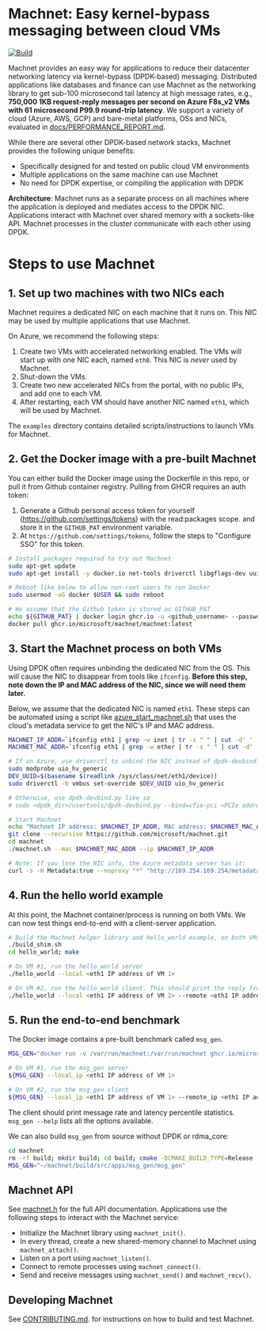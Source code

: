 # Machnet: Easy kernel-bypass messaging between cloud VMs

[![Build](https://github.com/microsoft/machnet/actions/workflows/build.yml/badge.svg?event=push)](https://github.com/microsoft/machnet)

Machnet provides an easy way for applications to reduce their datacenter
networking latency via kernel-bypass (DPDK-based) messaging. Distributed
applications like databases and finance can use Machnet as the networking
library to get sub-100 microsecond tail latency at high message rates, e.g.,
**750,000 1KB request-reply messages per second on Azure F8s_v2 VMs with 61
microsecond P99.9 round-trip latency**. We support a variety of cloud (Azure,
AWS, GCP) and bare-metal platforms, OSs and NICs, evaluated in
[docs/PERFORMANCE_REPORT.md](docs/PERFORMANCE_REPORT.md).

While there are several other DPDK-based network stacks, Machnet provides the
following unique benefits:

- Specifically designed for and tested on public cloud VM environments
- Multiple applications on the same machine can use Machnet
- No need for DPDK expertise, or compiling the application with DPDK

**Architecture**: Machnet runs as a separate process on all machines where the
application is deployed and mediates access to the DPDK NIC. Applications
interact with Machnet over shared memory with a sockets-like API. Machnet
processes in the cluster communicate with each other using DPDK.

# Steps to use Machnet

## 1. Set up two machines with two NICs each

Machnet requires a dedicated NIC on each machine that it runs on. This NIC may be
used by multiple applications that use Machnet.

On Azure, we recommend the following steps:

  1. Create two VMs with accelerated networking enabled. The VMs will start up with one NIC each, named `eth0`. This NIC is *never* used by Machnet.
  2. Shut-down the VMs.
  3. Create two new accelerated NICs from the portal, with no public IPs, and add one to each VM.
  4. After restarting, each VM should have another NIC named `eth1`, which will be used by Machnet.

The `examples` directory contains detailed scripts/instructions to launch VMs for Machnet.

## 2. Get the Docker image with a pre-built Machnet

You can either build the Docker image using the Dockerfile in this repo, or pull
it from Github container registry. Pulling from GHCR requires an auth token:

 1. Generate a Github personal access token for yourself (https://github.com/settings/tokens) with the read:packages scope. and store it in the `GITHUB_PAT` environment variable.
 2. At `https://github.com/settings/tokens`, follow the steps to "Configure SSO" for this token.

```bash
# Install packages required to try out Machnet
sudo apt-get update
sudo apt-get install -y docker.io net-tools driverctl libgflags-dev uuid-dev

# Reboot like below to allow non-root users to run Docker
sudo usermod -aG docker $USER && sudo reboot

# We assume that the Github token is stored as GITHUB_PAT
echo ${GITHUB_PAT} | docker login ghcr.io -u <github_username> --password-stdin
docker pull ghcr.io/microsoft/machnet/machnet:latest
```

## 3. Start the Machnet process on both VMs

Using DPDK often requires unbinding the dedicated NIC from the OS. This will
cause the NIC to disappear from tools like `ifconfig`. **Before this step,
note down the IP and MAC address of the NIC, since we will need them
later.**

Below, we assume that the dedicated NIC is named `eth1`.  These steps can be
automated using a script like
[azure_start_machnet.sh](examples/azure_start_machnet.sh) that uses the
cloud's metadata service to get the NIC's IP and MAC address.

```bash
MACHNET_IP_ADDR=`ifconfig eth1 | grep -w inet | tr -s " " | cut -d' ' -f 3`
MACHNET_MAC_ADDR=`ifconfig eth1 | grep -w ether | tr -s " " | cut -d' ' -f 3`

# If on Azure, use driverctl to unbind the NIC instead of dpdk-devbind.py:
sudo modprobe uio_hv_generic
DEV_UUID=$(basename $(readlink /sys/class/net/eth1/device))
sudo driverctl -b vmbus set-override $DEV_UUID uio_hv_generic

# Otherwise, use dpdk-devbind.py like so
# sudo <dpdk_dir>/usertools/dpdk-devbind.py --bind=vfio-pci <PCIe address of dedicated NIC>

# Start Machnet
echo "Machnet IP address: $MACHNET_IP_ADDR, MAC address: $MACHNET_MAC_ADDR"
git clone --recursive https://github.com/microsoft/machnet.git
cd machnet
./machnet.sh --mac $MACHNET_MAC_ADDR --ip $MACHNET_IP_ADDR

# Note: If you lose the NIC info, the Azure metadata server has it:
curl -s -H Metadata:true --noproxy "*" "http://169.254.169.254/metadata/instance?api-version=2021-02-01" | jq '.network.interface[1]'
```

## 4. Run the hello world example

At this point, the Machnet container/process is running on both VMs. We can now
test things end-to-end with a client-server application.

```bash
# Build the Machnet helper library and hello_world example, on both VMs
./build_shim.sh
cd hello_world; make

# On VM #1, run the hello_world server
./hello_world --local <eth1 IP address of VM 1>

# On VM #2, run the hello_world client. This should print the reply from the server.
./hello_world --local <eth1 IP address of VM 2> --remote <eth1 IP address of VM 1>
```

## 5. Run the end-to-end benchmark

The Docker image contains a pre-built benchmark called `msg_gen`.
```bash
MSG_GEN="docker run -v /var/run/machnet:/var/run/machnet ghcr.io/microsoft/machnet/machnet:latest release_build/src/apps/msg_gen/msg_gen"

# On VM #1, run the msg_gen server
${MSG_GEN} --local_ip <eth1 IP address of VM 1>

# On VM #2, run the msg_gen client
${MSG_GEN} --local_ip <eth1 IP address of VM 1> --remote_ip <eth1 IP address of VM 2>
```

The client should print message rate and latency percentile statistics.
`msg_gen --help` lists all the options available.

We can also build `msg_gen` from source without DPDK or rdma_core:
```bash
cd machnet
rm -rf build; mkdir build; cd build; cmake -DCMAKE_BUILD_TYPE=Release ..; make -j
MSG_GEN="~/machnet/build/src/apps/msg_gen/msg_gen"
```



## Machnet API

See [machnet.h](src/ext/machnet.h) for the full API documentation.  Applications use the following steps to interact with the Machnet service:

- Initialize the Machnet library using `machnet_init()`.
- In every thread, create a new shared-memory channel to Machnet using `machnet_attach()`.
- Listen on a port using `machnet_listen()`.
- Connect to remote processes using `machnet_connect()`.
- Send and receive messages using `machnet_send()` and `machnet_recv()`.


## Developing Machnet

See [CONTRIBUTING.md](CONTRIBUTING.md). for instructions on how to build and test Machnet.
